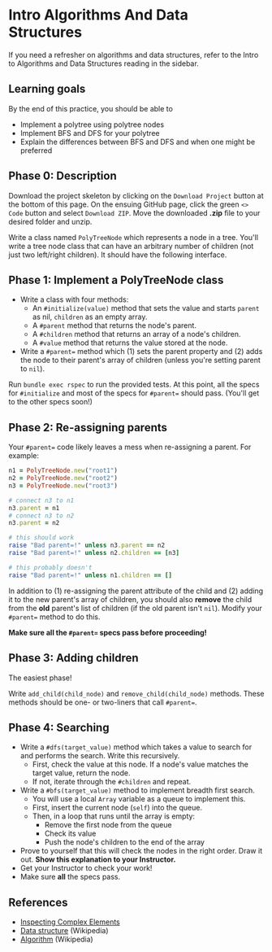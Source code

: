 # Intro Algorithms And Data Structures

If you need a refresher on algorithms and data structures, refer to the Intro
to Algorithms and Data Structures reading in the sidebar.

## Learning goals

By the end of this practice, you should be able to

- Implement a polytree using polytree nodes
- Implement BFS and DFS for your polytree
- Explain the differences between BFS and DFS and when one might be preferred

## Phase 0: Description

Download the project skeleton by clicking on the `Download Project` button at
the bottom of this page. On the ensuing GitHub page, click the green `<> Code`
button and select `Download ZIP`. Move the downloaded __.zip__ file to your
desired folder and unzip.

Write a class named `PolyTreeNode` which represents a node in a tree. You'll
write a tree node class that can have an arbitrary number of children (not just
two left/right children). It should have the following interface.

## Phase 1: Implement a PolyTreeNode class

- Write a class with four methods:
  - An `#initialize(value)` method that sets the value and starts `parent` as
    nil, `children` as an empty array.
  - A `#parent` method that returns the node's parent.
  - A `#children` method that returns an array of a node's children.
  - A `#value` method that returns the value stored at the node.
- Write a `#parent=` method which (1) sets the parent property and (2) adds the
  node to their parent's array of children (unless you're setting parent to
  `nil`).

Run `bundle exec rspec` to run the provided tests. At this point, all the specs
for `#initialize` and most of the specs for `#parent=` should pass. (You'll get
to the other specs soon!)

## Phase 2: Re-assigning parents

Your `#parent=` code likely leaves a mess when re-assigning a parent. For
example:

```ruby
n1 = PolyTreeNode.new("root1")
n2 = PolyTreeNode.new("root2")
n3 = PolyTreeNode.new("root3")

# connect n3 to n1
n3.parent = n1
# connect n3 to n2
n3.parent = n2

# this should work
raise "Bad parent=!" unless n3.parent == n2
raise "Bad parent=!" unless n2.children == [n3]

# this probably doesn't
raise "Bad parent=!" unless n1.children == []
```

In addition to (1) re-assigning the parent attribute of the child and (2) adding
it to the new parent's array of children, you should also **remove** the child
from the **old** parent's list of children (if the old parent isn't `nil`).
Modify your `#parent=` method to do this.

**Make sure all the `#parent=` specs pass before proceeding!**

## Phase 3: Adding children

The easiest phase!

Write `add_child(child_node)` and `remove_child(child_node)` methods. These
methods should be one- or two-liners that call `#parent=`.

## Phase 4: Searching

- Write a `#dfs(target_value)` method which takes a value to search for and
  performs the search. Write this recursively.
  - First, check the value at this node. If a node's value matches the target
    value, return the node.
  - If not, iterate through the `#children` and repeat.
- Write a `#bfs(target_value)` method to implement breadth first search.
  - You will use a local `Array` variable as a queue to implement this.
  - First, insert the current node (`self`) into the queue.
  - Then, in a loop that runs until the array is empty:
    - Remove the first node from the queue
    - Check its value
    - Push the node's children to the end of the array
- Prove to yourself that this will check the nodes in the right order. Draw it
  out. **Show this explanation to your Instructor.**
- Get your Instructor to check your work!
- Make sure **all** the specs pass.

## References

- [Inspecting Complex Elements](../../readings/overriding_inspect.md)
- [Data structure][wiki-data-structure] (Wikipedia)
- [Algorithm][wiki-algorithm] (Wikipedia)

[wiki-data-structure]: http://en.wikipedia.org/wiki/Data_structure
[wiki-algorithm]: http://en.wikipedia.org/wiki/Algorithm